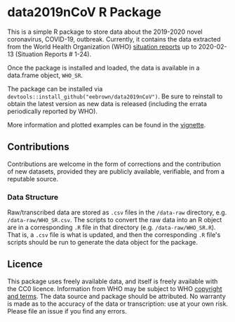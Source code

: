 # data2019nCoV R Package

This is a simple R package to store data about the 2019-2020 novel coronavirus, COVID-19, outbreak. Currently, it contains the data extracted from the World Health Organization (WHO) [situation reports](https://www.who.int/emergencies/diseases/novel-coronavirus-2019/situation-reports) up to 2020-02-13 (Situation Reports # 1-24).

Once the package is installed and loaded, the data is available in a data.frame object, `WHO_SR`. 

The package can be installed via `devtools::install_github("eebrown/data2019nCoV")`. Be sure to reinstall to obtain the latest version as new data is released (including the errata periodically reported by WHO).

More information and plotted examples can be found in the [vignette](https://htmlpreview.github.io/?https://github.com/eebrown/data2019nCoV/blob/master/doc/WHO_SR.html). 

## Contributions

Contributions are welcome in the form of corrections and the contribution of new datasets, provided they are publicly available, verifiable, and from a reputable source.

### Data Structure

Raw/transcribed data are stored as `.csv` files in the `/data-raw` directory, e.g. `/data-raw/WHO_SR.csv`. The scripts to convert the raw data into an R object are in a corresponding `.R` file in that directory (e.g. `/data-raw/WHO_SR.R`). That is, a `.csv` file is what is updated, and then the corresponding `.R` file's scripts should be run to generate the data object for the package.

## Licence

This package uses freely available data, and itself is freely available with the CC0 licence. Information from WHO may be subject to WHO [copyright and terms](https://www.who.int/publishing/copyright/en/). The data source and package should be attributed. No warranty is made as to the accuracy of the data or transcription: use at your own risk. Please file an issue if you find any errors. 